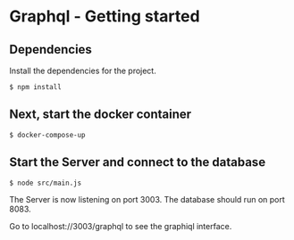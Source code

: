 # Graphql - Getting started

## Dependencies
Install the dependencies for the project.
```
$ npm install
```

## Next, start the docker container 
```
$ docker-compose-up
```

## Start the Server and connect to the database
```
$ node src/main.js
```
The Server is now listening on port 3003. 
The database should run on port 8083.

Go to localhost://3003/graphql to see the graphiql interface.